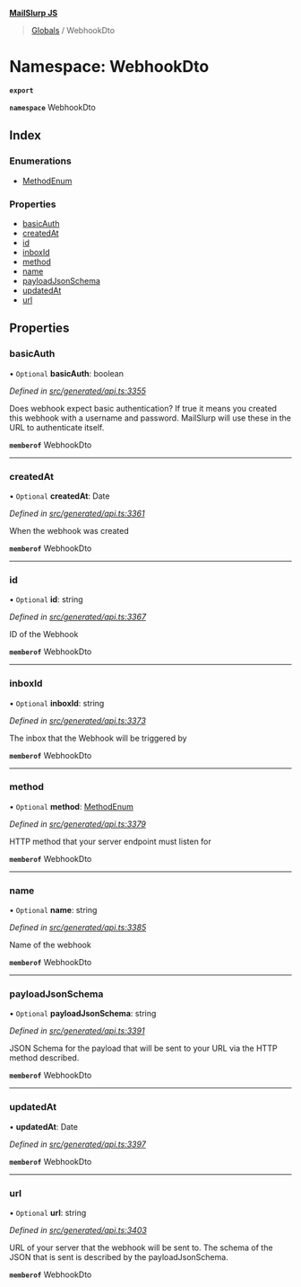 **[MailSlurp JS](../README.md)**

> [Globals](../README.md) / WebhookDto

# Namespace: WebhookDto

**`export`** 

**`namespace`** WebhookDto

## Index

### Enumerations

* [MethodEnum](../enums/webhookdto.methodenum.md)

### Properties

* [basicAuth](webhookdto.md#basicauth)
* [createdAt](webhookdto.md#createdat)
* [id](webhookdto.md#id)
* [inboxId](webhookdto.md#inboxid)
* [method](webhookdto.md#method)
* [name](webhookdto.md#name)
* [payloadJsonSchema](webhookdto.md#payloadjsonschema)
* [updatedAt](webhookdto.md#updatedat)
* [url](webhookdto.md#url)

## Properties

### basicAuth

• `Optional` **basicAuth**: boolean

*Defined in [src/generated/api.ts:3355](https://github.com/mailslurp/mailslurp-client/blob/8726614/src/generated/api.ts#L3355)*

Does webhook expect basic authentication? If true it means you created this webhook with a username and password. MailSlurp will use these in the URL to authenticate itself.

**`memberof`** WebhookDto

___

### createdAt

• `Optional` **createdAt**: Date

*Defined in [src/generated/api.ts:3361](https://github.com/mailslurp/mailslurp-client/blob/8726614/src/generated/api.ts#L3361)*

When the webhook was created

**`memberof`** WebhookDto

___

### id

• `Optional` **id**: string

*Defined in [src/generated/api.ts:3367](https://github.com/mailslurp/mailslurp-client/blob/8726614/src/generated/api.ts#L3367)*

ID of the Webhook

**`memberof`** WebhookDto

___

### inboxId

• `Optional` **inboxId**: string

*Defined in [src/generated/api.ts:3373](https://github.com/mailslurp/mailslurp-client/blob/8726614/src/generated/api.ts#L3373)*

The inbox that the Webhook will be triggered by

**`memberof`** WebhookDto

___

### method

• `Optional` **method**: [MethodEnum](../enums/webhookdto.methodenum.md)

*Defined in [src/generated/api.ts:3379](https://github.com/mailslurp/mailslurp-client/blob/8726614/src/generated/api.ts#L3379)*

HTTP method that your server endpoint must listen for

**`memberof`** WebhookDto

___

### name

• `Optional` **name**: string

*Defined in [src/generated/api.ts:3385](https://github.com/mailslurp/mailslurp-client/blob/8726614/src/generated/api.ts#L3385)*

Name of the webhook

**`memberof`** WebhookDto

___

### payloadJsonSchema

• `Optional` **payloadJsonSchema**: string

*Defined in [src/generated/api.ts:3391](https://github.com/mailslurp/mailslurp-client/blob/8726614/src/generated/api.ts#L3391)*

JSON Schema for the payload that will be sent to your URL via the HTTP method described.

**`memberof`** WebhookDto

___

### updatedAt

•  **updatedAt**: Date

*Defined in [src/generated/api.ts:3397](https://github.com/mailslurp/mailslurp-client/blob/8726614/src/generated/api.ts#L3397)*

**`memberof`** WebhookDto

___

### url

• `Optional` **url**: string

*Defined in [src/generated/api.ts:3403](https://github.com/mailslurp/mailslurp-client/blob/8726614/src/generated/api.ts#L3403)*

URL of your server that the webhook will be sent to. The schema of the JSON that is sent is described by the payloadJsonSchema.

**`memberof`** WebhookDto
